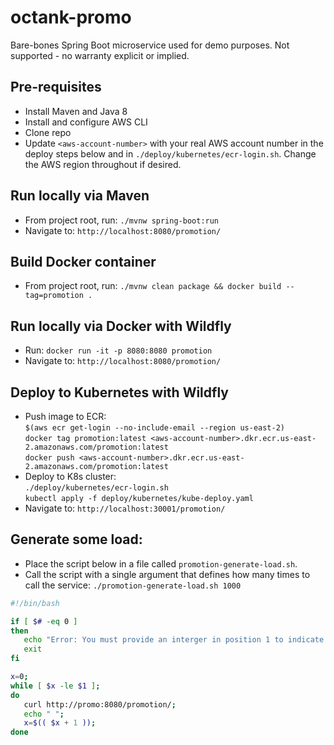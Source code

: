 # octank-promo

Bare-bones Spring Boot microservice used for demo purposes. Not supported - no warranty explicit or implied.

## Pre-requisites
- Install Maven and Java 8
- Install and configure AWS CLI 
- Clone repo
- Update `<aws-account-number>` with your real AWS account number in the deploy steps below and in `./deploy/kubernetes/ecr-login.sh`. Change the AWS region throughout if desired.

## Run locally via Maven
- From project root, run: `./mvnw spring-boot:run`
- Navigate to: `http://localhost:8080/promotion/`

## Build Docker container 
- From project root, run: `./mvnw clean package && docker build --tag=promotion .`

## Run locally via Docker with Wildfly
- Run: `docker run -it -p 8080:8080 promotion`  
- Navigate to: `http://localhost:8080/promotion/`

## Deploy to Kubernetes with Wildfly
- Push image to ECR:  
`$(aws ecr get-login --no-include-email --region us-east-2)`  
`docker tag promotion:latest <aws-account-number>.dkr.ecr.us-east-2.amazonaws.com/promotion:latest`  
`docker push <aws-account-number>.dkr.ecr.us-east-2.amazonaws.com/promotion:latest` 
- Deploy to K8s cluster:  
`./deploy/kubernetes/ecr-login.sh`   
`kubectl apply -f deploy/kubernetes/kube-deploy.yaml`
- Navigate to: `http://localhost:30001/promotion/`

## Generate some load:
- Place the script below in a file called `promotion-generate-load.sh`.
- Call the script with a single argument that defines how many times to call the service: `./promotion-generate-load.sh 1000`

```bash
#!/bin/bash

if [ $# -eq 0 ]
then
   echo "Error: You must provide an interger in position 1 to indicate the number of calls the script should make to the promotion service."
   exit
fi

x=0;
while [ $x -le $1 ];
do
   curl http://promo:8080/promotion/;
   echo " ";
   x=$(( $x + 1 ));
done
```